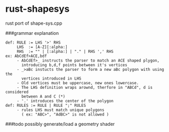 # rust-shapesys
rust port of shape-sys.cpp

###grammar explanation
```
def: RULE := LHS '>' RHS
     LHS  := [A-Z][:alpha:]
     RHS  := "" | [:alpha:] | "." | RHS ',' RHS
ex: AbCdEf>ACE,bdf
     - AbCdEf>_ instructs the parser to match an ACE shaped plygon,
       introducing b,d,f points between it's vertices
     - _>aBc instucts the parser to form a new aBc polygon with using the
       vertices introduced in LHS
     - Old vertices must be uppercase, new ones lowercase.
     - The LHS definition wraps arownd, therfore in "ABCd", d is considered
       between A and C (*)
     - '.' introduces the center of the polygon
def: RULES := RULE | RULE ";" RULES
     - rules LHS must match unique polygons
       ( ex: "ABC>", "AdBC>" is not allowed )
```

###todo
possibly generate/load a geometry shader
